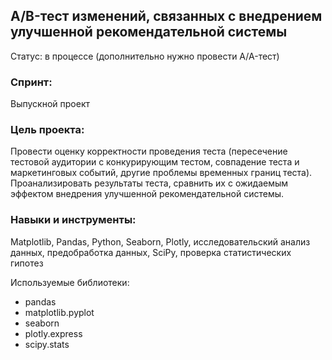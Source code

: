 ## A/B-тест изменений, связанных с внедрением улучшенной рекомендательной системы
Статус: в процессе (дополнительно нужно провести A/A-тест)

### Спринт: 
Выпускной проект

### Цель проекта:
Провести оценку корректности проведения теста (пересечение тестовой аудитории с конкурирующим тестом, совпадение теста и маркетинговых событий, другие проблемы временных границ теста). Проанализировать результаты теста, сравнить их с ожидаемым эффектом внедрения улучшенной рекомендательной системы.

### Навыки и инструменты:
Matplotlib, Pandas, Python, Seaborn, Plotly, исследовательский анализ данных, предобработка данных, SciPy, проверка статистических гипотез

Используемые библиотеки:
- pandas
- matplotlib.pyplot
- seaborn
- plotly.express
- scipy.stats
